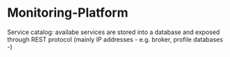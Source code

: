# Monitoring-Platform
Service catalog: availabe services are stored into a database and exposed through REST protocol (mainly IP addresses - e.g. broker, profile databases -)
